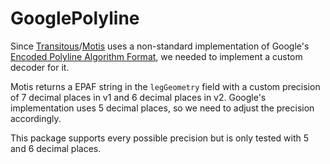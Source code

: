 # GooglePolyline

Since [Transitous](https://transitous.org/)/[Motis](https://github.com/motis-project/motis) uses a non-standard
implementation of
Google's [Encoded Polyline Algorithm Format](https://developers.google.com/maps/documentation/utilities/polylinealgorithm),
we needed to implement a custom decoder for it.

Motis returns a EPAF string in the `legGeometry` field with a custom precision of 7 decimal places in v1 and 6 decimal
places in v2.
Google's implementation uses 5 decimal places, so we need to adjust the precision accordingly.

This package supports every possible precision but is only tested with 5 and 6 decimal places.
